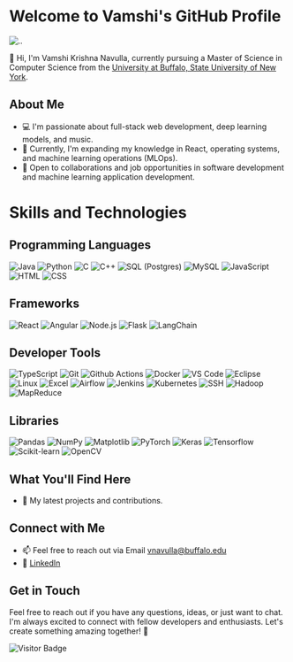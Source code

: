 # Welcome to Vamshi's GitHub Profile

![..](https://github.com/krish-navulla/krish-navulla/blob/main/ezgif.com-video-to-gif.gif) 

👋 Hi, I'm Vamshi Krishna Navulla, currently pursuing a Master of Science in Computer Science from the [University at Buffalo, State University of New York](https://engineering.buffalo.edu/computer-science-engineering.html).

## About Me

-   💻 I'm passionate about full-stack web development, deep learning models, and music.
-   🌱 Currently, I'm expanding my knowledge in React, operating systems, and machine learning operations (MLOps).
-   💼 Open to collaborations and job opportunities in software development and machine learning application development.

# Skills and Technologies

## Programming Languages

![Java](https://img.shields.io/badge/Java-007396?style=for-the-badge&logo=java&logoColor=white)
![Python](https://img.shields.io/badge/Python-3776AB?style=for-the-badge&logo=python&logoColor=white)
![C](https://img.shields.io/badge/C-A8B9CC?style=for-the-badge&logo=c&logoColor=white)
![C++](https://img.shields.io/badge/C++-00599C?style=for-the-badge&logo=c%2B%2B&logoColor=white)
![SQL (Postgres)](https://img.shields.io/badge/SQL%20(Postgres)-336791?style=for-the-badge&logo=postgresql&logoColor=white)
![MySQL](https://img.shields.io/badge/MySQL-4479A1?style=for-the-badge&logo=mysql&logoColor=white)
![JavaScript](https://img.shields.io/badge/JavaScript-F7DF1E?style=for-the-badge&logo=javascript&logoColor=black)
![HTML](https://img.shields.io/badge/HTML-E34F26?style=for-the-badge&logo=html5&logoColor=white)
![CSS](https://img.shields.io/badge/CSS-1572B6?style=for-the-badge&logo=css3&logoColor=white)

## Frameworks

![React](https://img.shields.io/badge/React-61DAFB?style=for-the-badge&logo=react&logoColor=white)
![Angular](https://img.shields.io/badge/Angular-DD0031?style=for-the-badge&logo=angular&logoColor=white)
![Node.js](https://img.shields.io/badge/Node.js-339933?style=for-the-badge&logo=node.js&logoColor=white)
![Flask](https://img.shields.io/badge/Flask-000000?style=for-the-badge&logo=flask&logoColor=white)
![LangChain](https://img.shields.io/badge/Langchain-ABC123?style=for-the-badge)

## Developer Tools

![TypeScript](https://img.shields.io/badge/TypeScript-007ACC?style=for-the-badge&logo=typescript&logoColor=white)
![Git](https://img.shields.io/badge/Git-F05032?style=for-the-badge&logo=git&logoColor=white)
![Github Actions](https://img.shields.io/badge/Github%20Actions-2088FF?style=for-the-badge&logo=github-actions&logoColor=white)
![Docker](https://img.shields.io/badge/Docker-2496ED?style=for-the-badge&logo=docker&logoColor=white)
![VS Code](https://img.shields.io/badge/VS%20Code-007ACC?style=for-the-badge&logo=visual-studio-code&logoColor=white)
![Eclipse](https://img.shields.io/badge/Eclipse-2C2255?style=for-the-badge&logo=eclipse&logoColor=white)
![Linux](https://img.shields.io/badge/Linux-FCC624?style=for-the-badge&logo=linux&logoColor=black)
 ![Excel](https://img.shields.io/badge/Excel-217346?style=for-the-badge&logo=microsoft-excel&logoColor=white)
 ![Airflow](https://img.shields.io/badge/Airflow-017CEE?style=for-the-badge&logo=apache-airflow&logoColor=white)
 ![Jenkins](https://img.shields.io/badge/Jenkins-D24939?style=for-the-badge&logo=jenkins&logoColor=white)
 ![Kubernetes](https://img.shields.io/badge/Kubernetes-326CE5?style=for-the-badge&logo=kubernetes&logoColor=white)
 ![SSH](https://img.shields.io/badge/SSH-000000?style=for-the-badge&logo=ssh&logoColor=white)
 ![Hadoop](https://img.shields.io/badge/Hadoop-FF6600?style=for-the-badge&logo=hadoop&logoColor=white)
 ![MapReduce](https://img.shields.io/badge/MapReduce-FF6600?style=for-the-badge&logo=mapreduce&logoColor=white)

## Libraries

 ![Pandas](https://img.shields.io/badge/Pandas-150458?style=for-the-badge&logo=pandas&logoColor=white)
 ![NumPy](https://img.shields.io/badge/NumPy-013243?style=for-the-badge&logo=numpy&logoColor=white)
 ![Matplotlib](https://img.shields.io/badge/Matplotlib-115570?style=for-the-badge&logo=matplotlib&logoColor=white)
 ![PyTorch](https://img.shields.io/badge/PyTorch-EE4C2C?style=for-the-badge&logo=pytorch&logoColor=white)
 ![Keras](https://img.shields.io/badge/Keras-D00000?style=for-the-badge&logo=keras&logoColor=white)
 ![Tensorflow](https://img.shields.io/badge/Tensorflow-FF6F00?style=for-the-badge&logo=tensorflow&logoColor=white)
 ![Scikit-learn](https://img.shields.io/badge/Scikit-learn-F7931E?style=for-the-badge&logo=scikit-learn&logoColor=white)
 ![OpenCV](https://img.shields.io/badge/OpenCV-5C3EE8?style=for-the-badge&logo=opencv&logoColor=white)

## What You'll Find Here

-   🚀 My latest projects and contributions.

## Connect with Me

-   📫 Feel free to reach out via Email vnavulla@buffalo.edu
-   🔗 [LinkedIn](https://www.linkedin.com/in/vamshi-navulla-krishna/)

## Get in Touch

Feel free to reach out if you have any questions, ideas, or just want to chat. I'm always excited to connect with fellow developers and enthusiasts. Let's create something amazing together! 🚀

![Visitor Badge](https://visitor-badge.laobi.icu/badge?page_id=krish-navulla.krish-navulla)
